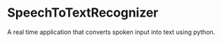 # SpeechToTextRecognizer
A real time application that converts spoken input into text using python.
